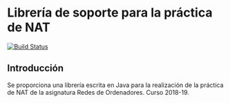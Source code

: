 # Librería de soporte para la práctica de NAT
[![Build Status](https://travis-ci.org/RedesdeOrdenadores/NAT2018-19.svg?branch=master)](https://travis-ci.org/RedesdeOrdenadores/NAT2018-19)

## Introducción
Se proporciona una librería escrita en Java para la realización de la práctica
de NAT de la asignatura Redes de Ordenadores. Curso 2018-19.
